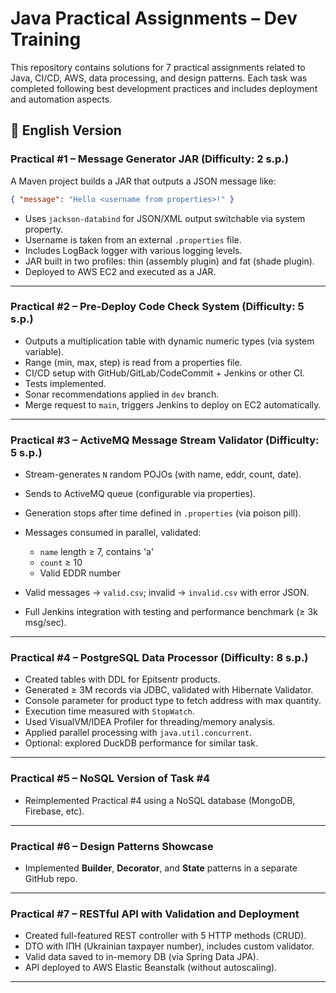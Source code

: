 # Java Practical Assignments – Dev Training

This repository contains solutions for 7 practical assignments related to Java, CI/CD, AWS, data processing, and design patterns. Each task was completed following best development practices and includes deployment and automation aspects.

## 📘 English Version

### Practical #1 – Message Generator JAR (Difficulty: 2 s.p.)

A Maven project builds a JAR that outputs a JSON message like:

```json
{ "message": "Hello <username from properties>!" }
```

* Uses `jackson-databind` for JSON/XML output switchable via system property.
* Username is taken from an external `.properties` file.
* Includes LogBack logger with various logging levels.
* JAR built in two profiles: thin (assembly plugin) and fat (shade plugin).
* Deployed to AWS EC2 and executed as a JAR.

---

### Practical #2 – Pre-Deploy Code Check System (Difficulty: 5 s.p.)

* Outputs a multiplication table with dynamic numeric types (via system variable).
* Range (min, max, step) is read from a properties file.
* CI/CD setup with GitHub/GitLab/CodeCommit + Jenkins or other CI.
* Tests implemented.
* Sonar recommendations applied in `dev` branch.
* Merge request to `main`, triggers Jenkins to deploy on EC2 automatically.

---

### Practical #3 – ActiveMQ Message Stream Validator (Difficulty: 5 s.p.)

* Stream-generates `N` random POJOs (with name, eddr, count, date).
* Sends to ActiveMQ queue (configurable via properties).
* Generation stops after time defined in `.properties` (via poison pill).
* Messages consumed in parallel, validated:

  * `name` length ≥ 7, contains 'a'
  * `count` ≥ 10
  * Valid EDDR number
* Valid messages → `valid.csv`; invalid → `invalid.csv` with error JSON.
* Full Jenkins integration with testing and performance benchmark (≥ 3k msg/sec).

---

### Practical #4 – PostgreSQL Data Processor (Difficulty: 8 s.p.)

* Created tables with DDL for Epitsentr products.
* Generated ≥ 3M records via JDBC, validated with Hibernate Validator.
* Console parameter for product type to fetch address with max quantity.
* Execution time measured with `StopWatch`.
* Used VisualVM/IDEA Profiler for threading/memory analysis.
* Applied parallel processing with `java.util.concurrent`.
* Optional: explored DuckDB performance for similar task.

---

### Practical #5 – NoSQL Version of Task #4

* Reimplemented Practical #4 using a NoSQL database (MongoDB, Firebase, etc).

---

### Practical #6 – Design Patterns Showcase

* Implemented **Builder**, **Decorator**, and **State** patterns in a separate GitHub repo.

---

### Practical #7 – RESTful API with Validation and Deployment

* Created full-featured REST controller with 5 HTTP methods (CRUD).
* DTO with ІПН (Ukrainian taxpayer number), includes custom validator.
* Valid data saved to in-memory DB (via Spring Data JPA).
* API deployed to AWS Elastic Beanstalk (without autoscaling).

---
